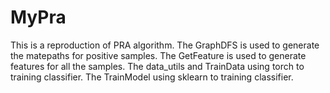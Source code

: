 # MyPra
This is a reproduction of PRA algorithm.
The GraphDFS is used to generate the matepaths for positive samples.
The GetFeature is used to generate features for all the samples.
The data_utils and TrainData using torch to training classifier.
The TrainModel using sklearn to training classifier.

